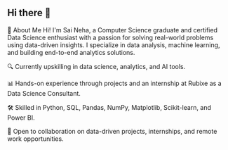 ## Hi there 👋

👋 About Me
Hi! I'm Sai Neha, a Computer Science graduate and certified Data Science enthusiast with a passion for solving real-world problems using data-driven insights. I specialize in data analysis, machine learning, and building end-to-end analytics solutions.

🔍 Currently upskilling in data science, analytics, and AI tools.

📊 Hands-on experience through projects and an internship at Rubixe as a Data Science Consultant.

🛠️ Skilled in Python, SQL, Pandas, NumPy, Matplotlib, Scikit-learn, and Power BI.

🚀 Open to collaboration on data-driven projects, internships, and remote work opportunities.
<!--
**SaiNeha757/Saineha757** is a ✨ _special_ ✨ repository because its `README.md` (this file) appears on your GitHub profile.

Here are some ideas to get you started:

- 🔭 I’m currently working on ...
- 🌱 I’m currently learning ...
- 👯 I’m looking to collaborate on ...
- 🤔 I’m looking for help with ...
- 💬 Ask me about ...
- 📫 How to reach me: ...
- 😄 Pronouns: ...
- ⚡ Fun fact: ...
-->
